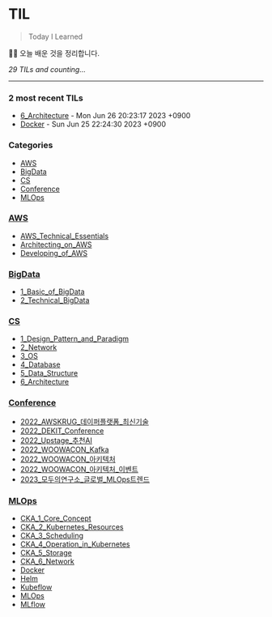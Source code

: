 # TIL
> Today I Learned

🏄‍♂️ 오늘 배운 것을 정리합니다.  


_29 TILs and counting..._

---

### 2 most recent TILs

- [6_Architecture](CS/6_Architecture.md) - Mon Jun 26 20:23:17 2023 +0900
- [Docker](MLOps/Docker.md) - Sun Jun 25 22:24:30 2023 +0900

### Categories

- [AWS](#AWS)
- [BigData](#BigData)
- [CS](#CS)
- [Conference](#Conference)
- [MLOps](#MLOps)

### [AWS](#AWS)
- [AWS_Technical_Essentials](AWS/AWS_Technical_Essentials.md)
- [Architecting_on_AWS](AWS/Architecting_on_AWS.md)
- [Developing_of_AWS](AWS/Developing_of_AWS.md)

### [BigData](#BigData)
- [1_Basic_of_BigData](BigData/1_Basic_of_BigData.md)
- [2_Technical_BigData](BigData/2_Technical_BigData.md)

### [CS](#CS)
- [1_Design_Pattern_and_Paradigm](CS/1_Design_Pattern_and_Paradigm.md)
- [2_Network](CS/2_Network.md)
- [3_OS](CS/3_OS.md)
- [4_Database](CS/4_Database.md)
- [5_Data_Structure](CS/5_Data_Structure.md)
- [6_Architecture](CS/6_Architecture.md)

### [Conference](#Conference)
- [2022_AWSKRUG_데이퍼플랫폼_최신기술](Conference/2022_AWSKRUG_데이퍼플랫폼_최신기술.md)
- [2022_DEKIT_Conference](Conference/2022_DEKIT_Conference.md)
- [2022_Upstage_추천AI](Conference/2022_Upstage_추천AI.md)
- [2022_WOOWACON_Kafka](Conference/2022_WOOWACON_Kafka.md)
- [2022_WOOWACON_아키텍처](Conference/2022_WOOWACON_아키텍처.md)
- [2022_WOOWACON_아키텍처_이벤트](Conference/2022_WOOWACON_아키텍처_이벤트.md)
- [2023_모두의연구소_글로벌_MLOps트렌드](Conference/2023_모두의연구소_글로벌_MLOps트렌드.md)

### [MLOps](#MLOps)
- [CKA_1_Core_Concept](MLOps/CKA_1_Core_Concept.md)
- [CKA_2_Kubernetes_Resources](MLOps/CKA_2_Kubernetes_Resources.md)
- [CKA_3_Scheduling](MLOps/CKA_3_Scheduling.md)
- [CKA_4_Operation_in_Kubernetes](MLOps/CKA_4_Operation_in_Kubernetes.md)
- [CKA_5_Storage](MLOps/CKA_5_Storage.md)
- [CKA_6_Network](MLOps/CKA_6_Network.md)
- [Docker](MLOps/Docker.md)
- [Helm](MLOps/Helm.md)
- [Kubeflow](MLOps/Kubeflow.md)
- [MLOps](MLOps/MLOps.md)
- [MLflow](MLOps/MLflow.md)

[1]: https://simonwillison.net/2020/Apr/20/self-rewriting-readme/
[2]: https://github.com/jbranchaud/til

